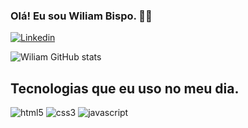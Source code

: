 ### Olá! Eu sou Wiliam Bispo. 👋🏾

[![Linkedin](https://img.shields.io/badge/LinkedIn-0077B5?style=for-the-badge&logo=linkedin&logoColor=white)](https://github.com/WiliamBispo)

![Wiliam GitHub stats](https://github-readme-stats.vercel.app/api?username=WiliamBispo&show_icons=true&theme=dracula)

## Tecnologias que eu uso no meu dia.

<div style="display: inline_block">
    <img src="https://img.shields.io/badge/HTML5-E34F26?style=for-the-badge&logo=html5&logoColor=white" alt="html5" />
    <img src="https://img.shields.io/badge/CSS3-1572B6?style=for-the-badge&logo=css3&logoColor=white" alt="css3" />
    <img src="https://img.shields.io/badge/JavaScript-F7DF1E?style=for-the-badge&logo=javascript&logoColor=black" alt="javascript" />
</div>

